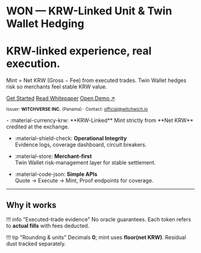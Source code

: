 # WON — KRW-Linked Unit & Twin Wallet Hedging

<div class="hero" markdown>
  <div>
    <h1 class="hero__title">KRW-linked experience, real execution.</h1>
    <p class="hero__subtitle">
      Mint = Net KRW (Gross − Fee) from executed trades.  
      Twin Wallet hedges risk so merchants feel stable KRW value.
    </p>
    <p>
      <a class="btn primary" href="getting-started.md">Get Started</a>
      <a class="btn" href="whitepaper.md">Read Whitepaper</a>
      <a class="btn" href="https://won-dex.vercel.app/" target="_blank">Open Demo ↗</a>
    </p>
    <p><small>
      Issuer: <strong>WITCHVERSE INC.</strong> (Panama) · 
      Contact: <a href="mailto:official@witchwich.io">official@witchwich.io</a>
    </small></p>
  </div>
</div>

<div class="grid cards" markdown>
- :material-currency-krw: **KRW-Linked**  
  Mint strictly from **Net KRW** credited at the exchange.

- :material-shield-check: **Operational Integrity**  
  Evidence logs, coverage dashboard, circuit breakers.

- :material-store: **Merchant-first**  
  Twin Wallet risk-management layer for stable settlement.

- :material-code-json: **Simple APIs**  
  Quote → Execute → Mint, Proof endpoints for coverage.
</div>

---

## Why it works

!!! info "Executed-trade evidence"
    No oracle guarantees. Each token refers to **actual fills** with fees deducted.

!!! tip "Rounding & units"
    Decimals **0**; mint uses **floor(net KRW)**. Residual dust tracked separately.

